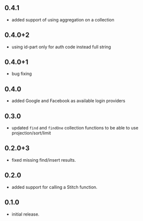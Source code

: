 ## 0.4.1

* added support of using aggregation on a collection


## 0.4.0+2

* using id-part only for auth code instead full string

## 0.4.0+1

* bug fixing

## 0.4.0

* added Google and Facebook as available login providers

## 0.3.0

* updated `find` and `findOne` collection functions to be able to use projection/sort/limit

## 0.2.0+3

* fixed missing find/insert results.

## 0.2.0

* added support for calling a Stitch function.

## 0.1.0

* initial release.
